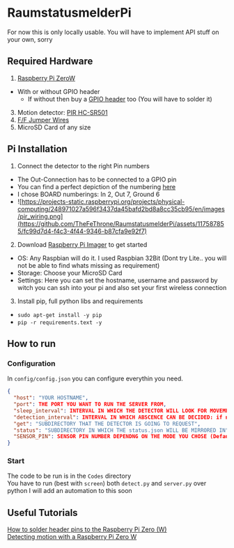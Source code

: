 # RaumstatusmelderPi

For now this is only locally usable.
You will have to implement API stuff on your own, sorry

## Required Hardware

1. [Raspberry Pi ZeroW](https://www.berrybase.de/raspberry-pi-zero-w)
 - With or without GPIO header
   - If without then buy a [GPIO header](https://www.berrybase.de/40-pin-gpio-header-fuer-raspberry-pi-farbig-kodiert-simple-version) too (You will have to solder it)
3. Motion detector: [PIR HC-SR501](https://www.berrybase.de/hc-sr501-pir-sensor-infrarot-bewegungsmelder)
4. [F/F Jumper Wires](https://www.berrybase.de/40pin-jumper/dupont-kabel-female-female-trennbar)
5. MicroSD Card of any size

## Pi Installation

1. Connect the detector to the right Pin numbers

- The Out-Connection has to be connected to a GPIO pin
- You can find a perfect depiction of the numbering [here](https://cdn.sparkfun.com/assets/learn_tutorials/6/7/6/PiZero_1.pdf)
- I chose BOARD numberings: In 2, Out 7, Ground 6
- ![https://projects-static.raspberrypi.org/projects/physical-computing/248971027a596f3437da45bafd2bd8a8cc35cb95/en/images/pir_wiring.png](https://github.com/TheFeThrone/RaumstatusmelderPi/assets/117587855/fc99d7d4-f4c3-4f44-9346-b87cfa9e92f7)

2. Download [Raspberry Pi Imager](https://www.raspberrypi.com/software/) to get started

- OS: Any Raspbian will do it. I used Raspbian 32Bit (Dont try Lite.. you will not be able to find whats missing as requirement)
- Storage: Choose your MicroSD Card
- Settings: Here you can set the hostname, username and password by witch you can ssh into your pi and also set your first wireless connection

3. Install pip, full python libs and requirements

- `sudo apt-get install -y pip`
- `pip -r requirements.text -y`

## How to run

### Configuration

In `config/config.json` you can configure everythin you need. 
```json
{
  "host": "YOUR HOSTNAME", 
  "port": THE PORT YOU WANT TO RUN THE SERVER FROM,
  "sleep_interval": INTERVAL IN WHICH THE DETECTOR WILL LOOK FOR MOVEMENT,
  "detection_interval": INTERVAL IN WHICH ABSCENCE CAN BE DECIDED: if nothing has moved during this time, the room is empty,
  "get": "SUBDIRECTORY THAT THE DETECTOR IS GOING TO REQUEST",
  "status": "SUBDIRECTORY IN WHICH THE status.json WILL BE MIRRORED IN",
  "SENSOR_PIN": SENSOR PIN NUMBER DEPENDNG ON THE MODE YOU CHOSE (Default = BOARD)
}
```

### Start

The code to be run is in the `Codes` directory  
You have to run (best with `screen`) both `detect.py` and `server.py` over python
I will add an automation to this soon

## Useful Tutorials

[How to solder header pins to the Raspberry Pi Zero (W)](https://www.youtube.com/watch?v=UDdbaMk39tM)  
[Detecting motion with a Raspberry Pi Zero W ](https://www.youtube.com/watch?v=pSSn4u3xGIg)
